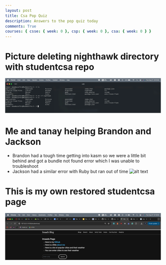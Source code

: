 ```yaml
---
layout: post
title: Csa Pop Quiz
description: Answers to the pop quiz today
comments: True
courses: { csse: { week: 0 }, csp: { week: 0 }, csa: { week: 0 } }
---
```


# Picture deleting nighthawk directory with studentcsa repo

![alt text](image-18.png)

# Me and tanay helping Brandon and Jackson

- Brandon had a tough time getting into kasm so we were a little bit behind and got a bundle not found error which I was unable to troubleshoot
- Jackson had a similar error with Ruby but ran out of time
  ![alt text](image-16.png)

# This is my own restored studentcsa page

![alt text](image-17.png)
